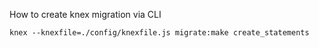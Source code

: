 How to create knex migration via CLI

`knex --knexfile=./config/knexfile.js migrate:make create_statements`
